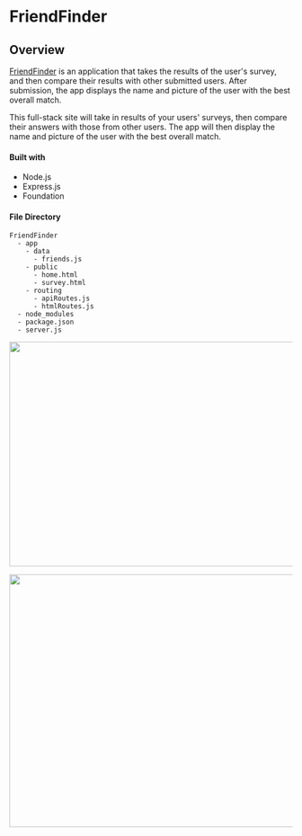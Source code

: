 # FriendFinder

## Overview
[FriendFinder](https://friendfinder-whale.herokuapp.com/) is an application that takes the results of the user's survey, and then compare their results with other submitted users. After submission, the app displays the name and picture of the user with the best overall match.

This full-stack site will take in results of your users' surveys, then compare their answers with those from other users. The app will then display the name and picture of the user with the best overall match.

#### Built with
  - Node.js
  - Express.js
  - Foundation

#### File Directory
```
FriendFinder
  - app
    - data
      - friends.js
    - public
      - home.html
      - survey.html
    - routing
      - apiRoutes.js
      - htmlRoutes.js
  - node_modules
  - package.json
  - server.js
```

<p align="center"><img width="550" height="400" src="https://user-images.githubusercontent.com/16066443/39607297-fc141698-4eee-11e8-9156-e0b925501b28.JPG"></p>


<p align="center"><img width="700" height="450" src="https://user-images.githubusercontent.com/16066443/39607647-f2b07afe-4ef0-11e8-99cb-e527a8bbf89e.gif"></p>
